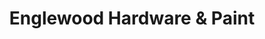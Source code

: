 ---
title: "Englewood Hardware & Paint"
url: /chicago/englewood-hardware-und-paint/
shop: Eisenwaren
---